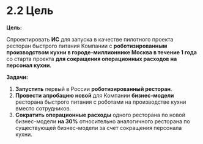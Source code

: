 # 2.2 Цель

**Цель:** 

Спроектировать **ИС** для запуска в качестве пилотного проекта ресторан быстрого питания Компании с **роботизированным производством кухни в городе-миллионнике Москва в течение 1 года** со старта проекта **для сокращения операционных расходов на персонал кухни**.

**Задачи:**

  1. **Запустить** первый в России **роботизированный ресторан**.
  2. **Провести апробацию новой** для Компании **бизнес-модели** ресторана быстрого питания с роботами на производстве кухни вместо сотрудников.
  3. **Сократить операционные расходы** одного ресторана по новой бизнес-модели **на 30%** относительно аналогичного ресторана по существующей бизнес-модели за счет сокращения персонала кухни.
